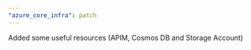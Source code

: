 ```yaml
---
"azure_core_infra": patch
---
```


Added some useful resources (APIM, Cosmos DB and Storage Account)
